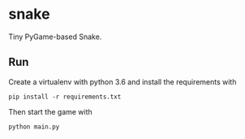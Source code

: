 # snake
Tiny PyGame-based Snake.


## Run

Create a virtualenv with python 3.6 and install the requirements with

`pip install -r requirements.txt`

Then start the game with

`python main.py`
